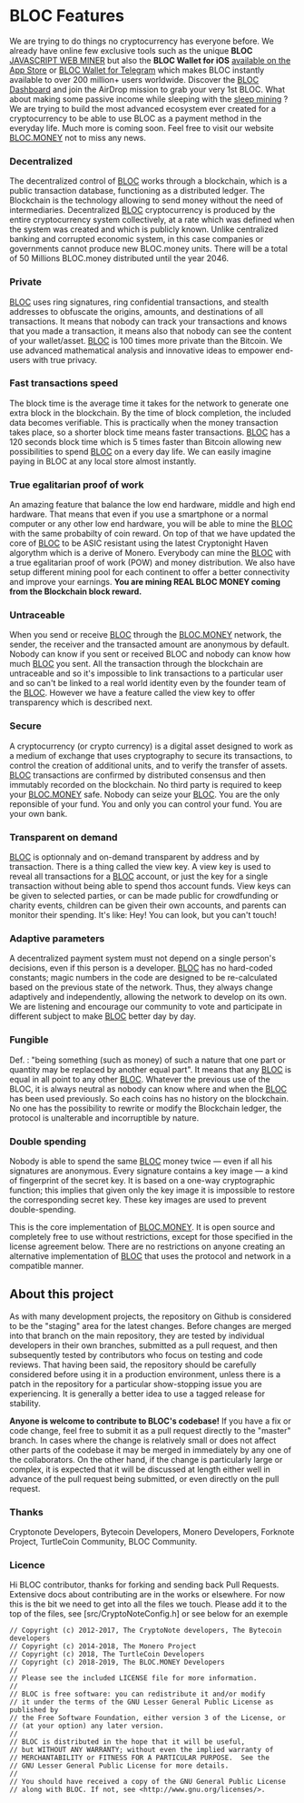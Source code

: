 # BLOC Features
We are trying to do things no cryptocurrency has everyone before. We already have online few exclusive tools such as the unique **BLOC** [JAVASCRIPT WEB MINER](https://bloc-mining.com) but also the **BLOC Wallet for iOS** [available on the App Store](https://itunes.apple.com/us/app/bloc-wallet-by-furiousteam-ltd/id1437924269?mt=8&ign-mpt=uo%3D2) or [BLOC Wallet for Telegram](https://t.me/bloc_wallet_bot) which makes BLOC instantly available to over 200 million+ users worldwide. Discover the [BLOC Dashboard](https://dashboard.bloc.money) and join the AirDrop mission to grab your very 1st BLOC. What about making some passive income while sleeping with the [sleep mining](https://www.youtube.com/watch?v=WGVfNRHJ3ac) ? We are trying to build the most advanced ecosystem ever created for a cryptocurrency to be able to use BLOC as a payment method in the everyday life. Much more is coming soon. Feel free to visit our website [BLOC.MONEY](https://bloc.money) not to miss any news.

### Decentralized
The decentralized control of [BLOC](https://bloc.money) works through a blockchain, which is a public transaction database, functioning as a distributed ledger. The Blockchain is the technology allowing to send money without the need of intermediaries. Decentralized [BLOC](https://bloc.money) cryptocurrency is produced by the entire cryptocurrency system collectively, at a rate which was defined when the system was created and which is publicly known. Unlike centralized banking and corrupted economic system, in this case companies or governments cannot produce new BLOC.money units. There will be a total of 50 Millions BLOC.money distributed until the year 2046.

### Private
[BLOC](https://bloc.money) uses ring signatures, ring confidential transactions, and stealth addresses to obfuscate the origins, amounts, and destinations of all transactions. It means that nobody can track your transactions and knows that you made a transaction, it means also that nobody can see the content of your wallet/asset. [BLOC](https://bloc.money) is 100 times more private than the Bitcoin. We use advanced mathematical analysis and innovative ideas to empower end-users with true privacy.

### Fast transactions speed
The block time is the average time it takes for the network to generate one extra block in the blockchain. By the time of block completion, the included data becomes verifiable. This is practically when the money transaction takes place, so a shorter block time means faster transactions. [BLOC](https://bloc.money) has a 120 seconds block time which is 5 times faster than Bitcoin allowing new possibilities to spend [BLOC](https://bloc.money) on a every day life. We can easily imagine paying in BLOC at any local store almost instantly.

### True egalitarian proof of work
An amazing feature that balance the low end hardware, middle and high end hardware. That means that even if you use a smartphone or a normal computer or any other low end hardware, you will be able to mine the [BLOC](https://bloc.money) with the same probabilty of coin reward. On top of that we have updated the core of [BLOC](https://bloc.money) to be ASIC resistant using the latest Cryptonight Haven algorythm which is a derive of Monero. Everybody can mine the [BLOC](https://bloc.money) with a true egalitarian proof of work (POW) and money distribution. We also have setup different mining pool for each continent to offer a better connectivity and improve your earnings. **You are mining REAL BLOC MONEY coming from the Blockchain block reward.**

### Untraceable
When you send or receive [BLOC](https://bloc.money) through the [BLOC.MONEY](https://bloc.money) network, the sender, the receiver and the transacted amount are anonymous by default. Nobody can know if you sent or received BLOC and nobody can know how much [BLOC](https://bloc.money) you sent. All the transaction through the blockchain are untraceable and so it's impossible to link transactions to a particular user and so can't be linked to a real world identity even by the founder team of the [BLOC](https://bloc.money). However we have a feature called the view key to offer transparency which is described next.

### Secure
A cryptocurrency (or crypto currency) is a digital asset designed to work as a medium of exchange that uses cryptography to secure its transactions, to control the creation of additional units, and to verify the transfer of assets. [BLOC](https://bloc.money) transactions are confirmed by distributed consensus and then immutably recorded on the blockchain. No third party is required to keep your [BLOC.MONEY](https://bloc.money) safe. Nobody can seize your [BLOC](https://bloc.money). You are the only reponsible of your fund. You and only you can control your fund. You are your own bank.

### Transparent on demand
[BLOC](https://bloc.money) is optionnaly and on-demand transparent by address and by transaction. There is a thing called the view key. A view key is used to reveal all transactions for a [BLOC](https://bloc.money) account, or just the key for a single transaction without being able to spend thos account funds. View keys can be given to selected parties, or can be made public for crowdfunding or charity events, children can be given their own accounts, and parents can monitor their spending. It's like: Hey! You can look, but you can't touch!

### Adaptive parameters
A decentralized payment system must not depend on a single person's decisions, even if this person is a developer. [BLOC](https://bloc.money) has no hard-coded constants; magic numbers in the code are designed to be re-calculated based on the previous state of the network. Thus, they always change adaptively and independently, allowing the network to develop on its own. We are listening and encourage our community to vote and participate in different subject to make [BLOC](https://bloc.money) better day by day.

### Fungible
Def. : "being something (such as money) of such a nature that one part or quantity may be replaced by another equal part". It means that any [BLOC](https://bloc.money) is equal in all point to any other [BLOC](https://bloc.money). Whatever the previous use of the BLOC, it is always neutral as nobody can know where and when the [BLOC](https://bloc.money) has been used previously. So each coins has no history on the blockchain. No one has the possibility to rewrite or modify the Blockchain ledger, the protocol is unalterable and incorruptible by nature.

### Double spending
Nobody is able to spend the same [BLOC](https://bloc.money) money twice — even if all his signatures are anonymous. Every signature contains a key image — a kind of fingerprint of the secret key. It is based on a one-way cryptographic function; this implies that given only the key image it is impossible to restore the corresponding secret key. These key images are used to prevent double-spending.

This is the core implementation of [BLOC.MONEY](https://bloc.money). It is open source and completely free to use without restrictions, except for those specified in the license agreement below. There are no restrictions on anyone creating an alternative implementation of [BLOC](https://bloc.money) that uses the protocol and network in a compatible manner.

## About this project

As with many development projects, the repository on Github is considered to be the "staging" area for the latest changes. Before changes are merged into that branch on the main repository, they are tested by individual developers in their own branches, submitted as a pull request, and then subsequently tested by contributors who focus on testing and code reviews. That having been said, the repository should be carefully considered before using it in a production environment, unless there is a patch in the repository for a particular show-stopping issue you are experiencing. It is generally a better idea to use a tagged release for stability.

**Anyone is welcome to contribute to BLOC's codebase!** If you have a fix or code change, feel free to submit it as a pull request directly to the "master" branch. In cases where the change is relatively small or does not affect other parts of the codebase it may be merged in immediately by any one of the collaborators. On the other hand, if the change is particularly large or complex, it is expected that it will be discussed at length either well in advance of the pull request being submitted, or even directly on the pull request.

### Thanks
Cryptonote Developers, Bytecoin Developers, Monero Developers, Forknote Project, TurtleCoin Community, BLOC Community.

### Licence

Hi BLOC contributor, thanks for forking and sending back Pull Requests. Extensive docs about contributing are in the works or elsewhere. For now this is the bit we need to get into all the files we touch. Please add it to the top of the files, see [src/CryptoNoteConfig.h] or see below for an exemple

```
// Copyright (c) 2012-2017, The CryptoNote developers, The Bytecoin developers
// Copyright (c) 2014-2018, The Monero Project
// Copyright (c) 2018, The TurtleCoin Developers
// Copyright (c) 2018-2019, The BLOC.MONEY Developers
//
// Please see the included LICENSE file for more information.
// 
// BLOC is free software: you can redistribute it and/or modify
// it under the terms of the GNU Lesser General Public License as published by
// the Free Software Foundation, either version 3 of the License, or
// (at your option) any later version.
// 
// BLOC is distributed in the hope that it will be useful,
// but WITHOUT ANY WARRANTY; without even the implied warranty of
// MERCHANTABILITY or FITNESS FOR A PARTICULAR PURPOSE.  See the
// GNU Lesser General Public License for more details.
// 
// You should have received a copy of the GNU General Public License
// along with BLOC. If not, see <http://www.gnu.org/licenses/>.
```
